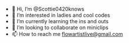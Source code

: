 - 👋 Hi, I’m @Scottie0420knows
- 👀 I’m interested in ladies and cool codes
- 🌱 I’m currently learning the ins and outs
- 💞️ I’m looking to collaborate on miniclips
- 📫 How to reach me flowartistlive@gmail.com

<!---
Scottie0420knows/Scottie0420knows is a ✨ special ✨ repository because its `README.md` (this file) appears on your GitHub profile.
You can click the Preview link to take a look at your changes.
--->
